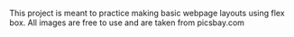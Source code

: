 This project is meant to practice making basic webpage layouts using flex box.
All images are free to use and are taken from picsbay.com